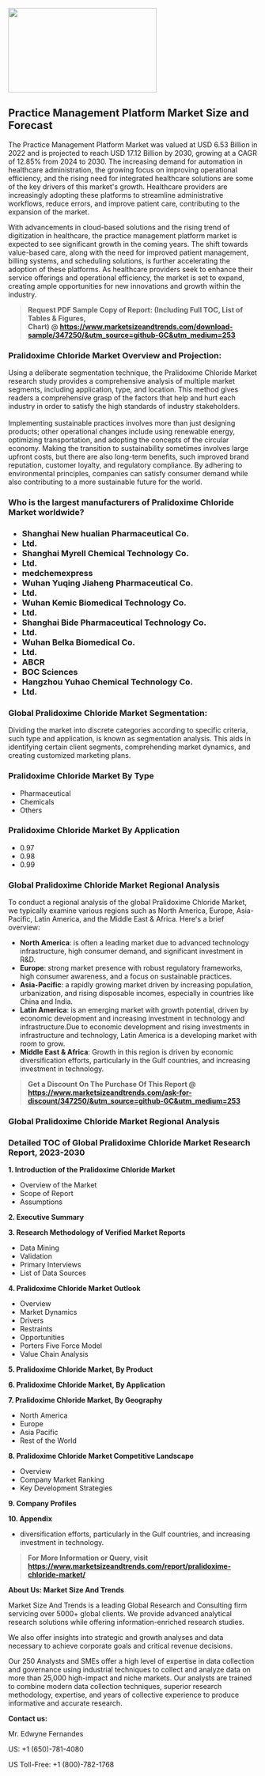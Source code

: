 <p><img class="alignnone size-medium wp-image-20088" src="https://ffe5etoiles.com/wp-content/uploads/2024/12/MST1-300x171.png" alt="" width="300" height="171" /></p><h2>Practice Management Platform Market Size and Forecast</h2><p>The Practice Management Platform Market was valued at USD 6.53 Billion in 2022 and is projected to reach USD 17.12 Billion by 2030, growing at a CAGR of 12.85% from 2024 to 2030. The increasing demand for automation in healthcare administration, the growing focus on improving operational efficiency, and the rising need for integrated healthcare solutions are some of the key drivers of this market's growth. Healthcare providers are increasingly adopting these platforms to streamline administrative workflows, reduce errors, and improve patient care, contributing to the expansion of the market.</p><p>With advancements in cloud-based solutions and the rising trend of digitization in healthcare, the practice management platform market is expected to see significant growth in the coming years. The shift towards value-based care, along with the need for improved patient management, billing systems, and scheduling solutions, is further accelerating the adoption of these platforms. As healthcare providers seek to enhance their service offerings and operational efficiency, the market is set to expand, creating ample opportunities for new innovations and growth within the industry.</p></p><blockquote id="" class=""><strong>Request PDF Sample Copy of Report: (Including Full TOC, List of Tables &amp; Figures, Chart)&nbsp;@&nbsp;<strong><a href="https://www.marketsizeandtrends.com/download-sample/347250/&utm_source=github-GC&utm_medium=253" target="_blank">https://www.marketsizeandtrends.com/download-sample/347250/&utm_source=github-GC&utm_medium=253</a></strong></strong></blockquote><h3 id="" class="">Pralidoxime Chloride Market&nbsp;Overview and Projection:</h3><p id="" class="">Using a deliberate segmentation technique, the Pralidoxime Chloride Market research study provides a comprehensive analysis of multiple market segments, including application, type, and location. This method gives readers a comprehensive grasp of the factors that help and hurt each industry in order to satisfy the high standards of industry stakeholders. <br /> <br />Implementing sustainable practices involves more than just designing products; other operational changes include using renewable energy, optimizing transportation, and adopting the concepts of the circular economy. Making the transition to sustainability sometimes involves large upfront costs, but there are also long-term benefits, such improved brand reputation, customer loyalty, and regulatory compliance. By adhering to environmental principles, companies can satisfy consumer demand while also contributing to a more sustainable future for the world.</p><h3 id="" class="">Who is the largest manufacturers of&nbsp;Pralidoxime Chloride Market worldwide?</h3><h3 class=""><p><ul><li>Shanghai New hualian Pharmaceutical Co. </li><li> Ltd. </li><li> Shanghai Myrell Chemical Technology Co. </li><li> Ltd. </li><li> medchemexpress </li><li> Wuhan Yuqing Jiaheng Pharmaceutical Co. </li><li> Ltd. </li><li> Wuhan Kemic Biomedical Technology Co. </li><li> Ltd. </li><li> Shanghai Bide Pharmaceutical Technology Co. </li><li> Ltd. </li><li> Wuhan Belka Biomedical Co. </li><li> Ltd. </li><li> ABCR </li><li> BOC Sciences </li><li> Hangzhou Yuhao Chemical Technology Co. </li><li> Ltd.</li></ul></p></h3><h3 id="" class="">Global&nbsp;Pralidoxime Chloride Market Segmentation:</h3><p id="" class="">Dividing the market into discrete categories according to specific criteria, such type and application, is known as segmentation analysis. This aids in identifying certain client segments, comprehending market dynamics, and creating customized marketing plans.</p><h3 id="" class="">Pralidoxime Chloride Market&nbsp;By Type</h3><p><p><ul><li>Pharmaceutical</li><li> Chemicals</li><li> Others</p></li></ul></p></p><h3 id="" class="">Pralidoxime Chloride Market&nbsp;By Application</h3><p class=""><p><ul><li>0.97</li><li> 0.98</li><li> 0.99</li></ul></p></p><h3 id="" class="">Global Pralidoxime Chloride Market Regional Analysis</h3><p id="" class="">To conduct a regional analysis of the global Pralidoxime Chloride Market, we typically examine various regions such as North America, Europe, Asia-Pacific, Latin America, and the Middle East &amp; Africa. Here's a brief overview:</p><ul><li><strong>North America</strong>: is often a leading market due to advanced technology infrastructure, high consumer demand, and significant investment in R&amp;D.</li><li><strong>Europe</strong>: strong market presence with robust regulatory frameworks, high consumer awareness, and a focus on sustainable practices.</li><li><strong>Asia-Pacific</strong>: a rapidly growing market driven by increasing population, urbanization, and rising disposable incomes, especially in countries like China and India.</li><li><strong>Latin America</strong>: is an emerging market with growth potential, driven by economic development and increasing investment in technology and infrastructure.Due to economic development and rising investments in infrastructure and technology, Latin America is a developing market with room to grow.</li><li><strong>Middle East &amp; Africa</strong>: Growth in this region is driven by economic diversification efforts, particularly in the Gulf countries, and increasing investment in technology.</li></ul><blockquote id="" class=""><strong>Get a Discount On The Purchase Of This Report @ <strong><a href="https://www.marketsizeandtrends.com/ask-for-discount/347250/&utm_source=github-GC&utm_medium=253" target="_blank">https://www.marketsizeandtrends.com/ask-for-discount/347250/&utm_source=github-GC&utm_medium=253</a></strong></strong></blockquote><h3 id="" class="">Global Pralidoxime Chloride Market Regional Analysis</h3><h3 id="" class="">Detailed TOC of Global Pralidoxime Chloride Market Research Report, 2023-2030</h3><p id="" class=""><strong>1. Introduction of the Pralidoxime Chloride Market</strong></p><ul><li>Overview of the Market</li><li>Scope of Report</li><li>Assumptions</li></ul><p id="" class=""><strong>2. Executive Summary</strong></p><p id="" class=""><strong>3. Research Methodology of Verified Market Reports</strong></p><ul><li>Data Mining</li><li>Validation</li><li>Primary Interviews</li><li>List of Data Sources</li></ul><p id="" class=""><strong>4. Pralidoxime Chloride Market Outlook</strong></p><ul><li>Overview</li><li>Market Dynamics</li><li>Drivers</li><li>Restraints</li><li>Opportunities</li><li>Porters Five Force Model</li><li>Value Chain Analysis</li></ul><p id="" class=""><strong>5. Pralidoxime Chloride Market, By Product</strong></p><p id="" class=""><strong>6. Pralidoxime Chloride Market, By Application</strong></p><p id="" class=""><strong>7. Pralidoxime Chloride Market, By Geography</strong></p><ul><li>North America</li><li>Europe</li><li>Asia Pacific</li><li>Rest of the World</li></ul><p id="" class=""><strong>8. Pralidoxime Chloride Market Competitive Landscape</strong></p><ul><li>Overview</li><li>Company Market Ranking</li><li>Key Development Strategies</li></ul><p id="" class=""><strong>9. Company Profiles</strong></p><p id="" class=""><strong>10. Appendix</strong></p><ul><li>diversification efforts, particularly in the Gulf countries, and increasing investment in technology.</li></ul><blockquote id="" class=""><strong>For More Information or Query, visit <strong><strong><a href="https://www.marketsizeandtrends.com/report/pralidoxime-chloride-market/" target="_blank">https://www.marketsizeandtrends.com/report/pralidoxime-chloride-market/</a></strong></strong></strong></blockquote><p id="" class=""><strong>About Us: Market Size And Trends</strong></p><p id="" class="">Market Size And Trends is a leading Global Research and Consulting firm servicing over 5000+ global clients. We provide advanced analytical research solutions while offering information-enriched research studies.</p><p id="" class="">We also offer insights into strategic and growth analyses and data necessary to achieve corporate goals and critical revenue decisions.</p><p id="" class="">Our 250 Analysts and SMEs offer a high level of expertise in data collection and governance using industrial techniques to collect and analyze data on more than 25,000 high-impact and niche markets. Our analysts are trained to combine modern data collection techniques, superior research methodology, expertise, and years of collective experience to produce informative and accurate research.</p><p id="" class=""><strong>Contact us:</strong></p><p id="" class="">Mr. Edwyne Fernandes</p><p id="" class="">US: +1 (650)-781-4080</p><p id="" class="">US Toll-Free: +1 (800)-782-1768</p>
